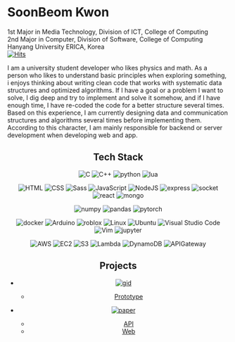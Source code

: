 # SoonBeom Kwon

1st Major in Media Technology, Division of ICT, College of Computing  
2nd Major in Computer, Division of Software, College of Computing  
Hanyang University ERICA, Korea  
[![Hits](https://hits.seeyoufarm.com/api/count/incr/badge.svg?url=https%3A%2F%2Fgithub.com%2FRPF511&count_bg=%2379C83D&title_bg=%23555555&icon=&icon_color=%23E7E7E7&title=hits&edge_flat=false)](https://hits.seeyoufarm.com)  

I am a university student developer who likes physics and math. As a person who likes to understand basic principles when exploring something, i enjoys thinking about writing clean code that works with systematic data structures and optimized algorithms. If I have a goal or a problem I want to solve, I dig deep and try to implement and solve it somehow, and if I have enough time, I have re-coded the code for a better structure several times. Based on this experience, I am currently designing data and communication structures and algorithms several times before implementing them. According to this character, I am mainly responsible for backend or server development when developing web and app.


<h2 style="text-align: center"> Tech Stack </h2>
<center>
  
![C](https://img.shields.io/badge/c-A8B9CC?style=for-the-badge&logo=c&logoColor=white)
![C++](https://img.shields.io/badge/c++-00599C?style=for-the-badge&logo=c%2B%2B&logoColor=white) 
![python](https://img.shields.io/badge/Python-3776AB?style=for-the-badge&logo=Python&logoColor=white) 
![lua](https://img.shields.io/badge/Lua-2C2D72?style=for-the-badge&logo=Lua&logoColor=white) 
  
![HTML](https://img.shields.io/badge/HTML-E34F26?style=for-the-badge&logo=HTML5&logoColor=white) 
![CSS](https://img.shields.io/badge/Css-1572B6?style=for-the-badge&logo=css3&logoColor=white) 
![Sass](https://img.shields.io/badge/Sass-CC6699?style=for-the-badge&logo=Sass&logoColor=white) 
![JavaScript](https://img.shields.io/badge/JavaScript-F7DF1E?style=for-the-badge&logo=Javascript&logoColor=white)
![NodeJS](https://img.shields.io/badge/Node.js-339933?style=for-the-badge&logo=Node.js&logoColor=white)
![express](https://img.shields.io/badge/Express-000000?style=for-the-badge&logo=Express&logoColor=white)
![socket](https://img.shields.io/badge/Socket.io-010101?style=for-the-badge&logo=Socket.io&logoColor=white)
![react](https://img.shields.io/badge/React-61DAFB?style=for-the-badge&logo=React&logoColor=white)
![mongo](https://img.shields.io/badge/MongoDB-47A248?style=for-the-badge&logo=MongoDB&logoColor=white)
  
![numpy](https://img.shields.io/badge/NumPy-013243?style=for-the-badge&logo=NumPy&logoColor=white) 
![pandas](https://img.shields.io/badge/pandas-150458?style=for-the-badge&logo=pandas&logoColor=white) 
![pytorch](https://img.shields.io/badge/PyTorch-EE4C2C?style=for-the-badge&logo=PyTorch&logoColor=white)    
  
![docker](https://img.shields.io/badge/Docker-2496ED?style=for-the-badge&logo=Docker&logoColor=white)
![Arduino](https://img.shields.io/badge/Arduino-00979D?style=for-the-badge&logo=Arduino&logoColor=white) 
![roblox](https://img.shields.io/badge/Roblox-000000?style=for-the-badge&logo=Roblox&logoColor=white) 
![Linux](https://img.shields.io/badge/Linux-FCC624?style=for-the-badge&logo=linux&logoColor=white) 
![Ubuntu](https://img.shields.io/badge/Ubuntu-E95420?style=for-the-badge&logo=ubuntu&logoColor=white) 
![Visual Studio Code](https://img.shields.io/badge/Visual%20Studio%20Code-007ACC?style=for-the-badge&logo=visual-studio-code&logoColor=white) 
![Vim](https://img.shields.io/badge/Vim-019733?style=for-the-badge&logo=vim&logoColor=white) 
![jupyter](https://img.shields.io/badge/Jupyter-F37626?style=for-the-badge&logo=Jupyter&logoColor=white) 
  
![AWS](https://img.shields.io/badge/AWS-232F3E?style=for-the-badge&logo=Amazon%20AWS&logoColor=white)
![EC2](https://img.shields.io/badge/EC2-FF9900?style=for-the-badge&logo=Amazon%20EC2&logoColor=white) 
![S3](https://img.shields.io/badge/S3-569A31?style=for-the-badge&logo=Amazon%20S3&logoColor=white) 
![Lambda](https://img.shields.io/badge/Lambda-FF9900?style=for-the-badge&logo=AWS%20Lambda&logoColor=white) 
![DynamoDB](https://img.shields.io/badge/DynamoDB-4053D6?style=for-the-badge&logo=AMAZON%20DynamoDB&logoColor=white) 
![APIGateway](https://img.shields.io/badge/API%20Gateway-FF4F8B?style=for-the-badge&logo=AMAZON%20API%20Gateway&logoColor=white) 


</center>



<h2 style="text-align: center"> Projects </h2>
<center>

- [![gid](https://img.shields.io/badge/Gesture%20Input%20Device-3776AB?style=for-the-badge&logo=Python&logoColor=white)](https://github.com/Gesture-Input)   
  - [Prototype](https://github.com/Gesture-Input/wrist_data_gathering)

- [![paper](https://img.shields.io/badge/Research%20Paper%20Data%20Extractor-339933?style=for-the-badge&logo=Node.js&logoColor=white)](https://github.com/RPF511/paper_list_up)   
  - [API](https://github.com/RPF511/paper_list_up/tree/master/python)
  - [Web](https://github.com/RPF511/paper_list_up/tree/master/src)

  
</center>

<!--
**RPF511/RPF511** is a ✨ _special_ ✨ repository because its `README.md` (this file) appears on your GitHub profile.

Here are some ideas to get you started:

- 🔭 I’m currently working on ...
- 🌱 I’m currently learning ...
- 👯 I’m looking to collaborate on ...
- 🤔 I’m looking for help with ...
- 💬 Ask me about ...
- 📫 How to reach me: ...
- 😄 Pronouns: ...
- ⚡ Fun fact: ...
-->
